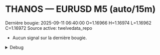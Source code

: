 # THANOS — EURUSD M5 (auto/15m)
Dernière bougie: 2025-09-11 06:40:00  O=1.16966  H=1.16974  L=1.16962  C=1.16972
Source active: twelvedata_repo

- Aucun signal sur la dernière bougie.

<details><summary>Debug</summary>

- TD_API_KEY manquant.

</details>